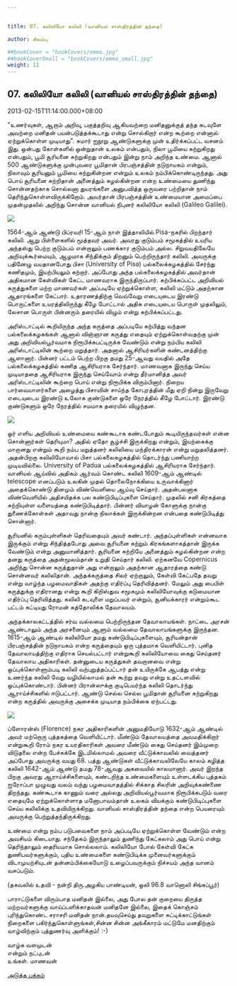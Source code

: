 ```yaml
---


title: 07. கலிலியோ கலிலி (வானியல் சாஸ்திரத்தின் தந்தை)

author: சிலம்பு

##bookCover = "bookCovers/emma.jpg"
##bookCoverSmall = "bookCovers/emma_small.jpg"
weight: 11
---
```


## 07. கலிலியோ கலிலி (வானியல் சாஸ்திரத்தின் தந்தை)

2013-02-15T11:14:00.000+08:00

"உணர்வுகள், ஆறாம் அறிவு, பகுத்தறிவு ஆகியவற்றை மனிதனுக்குத் தந்த கடவுளே அவற்றை மனிதன் பயன்படுத்தக்கூடாது என்று சொல்கிறார் என்ற கூற்றை என்னால் ஏற்றுக்கொள்ள முடியாது". சுமார் ஐநூறு ஆண்டுகளுக்கு முன் உதிர்க்கப்பட்ட வசனம் இது. ஒன்பது கோள்களில் ஒன்றுதான் உலகம் என்பதும், நிலா பூமியை சுற்றுகிறது என்பதும், பூமி சூரியனை சுற்றுகிறது என்பதும் இன்று நாம் அறிந்த உண்மை. ஆனால் 500 ஆண்டுகளுக்கு முன்புவரை பூமிதான் பிரபஞ்சத்தின் நடுநாயகம் என்றும், நிலாவும் சூரியனும் பூமியை சுற்றுகின்றன என்றும் உலகம் நம்பிக்கொண்டிருந்தது. அது பொய் சூரியனை சுற்றிதான் அனைத்தும் சுழல்கின்றன என்ற உண்மையை துணிந்து சொன்னதற்காக சொல்லனா துயரங்களை அனுபவித்த ஒருவரை பற்றிதான் நாம் தெரிந்துகொள்ளவிருக்கிறோம். அவர்தான் பிரபஞ்சத்தின் உண்மையான அமைப்பை முதன்முதலில் அறிந்து சொன்ன வானியல் நிபுனர் கலிலியோ கலிலி (Galileo Galilei).

![](http://1.bp.blogspot.com/-rwP9VXaBfUE/URzHKGl6IcI/AAAAAAAADRY/K6VM9zYV2HM/s1600/images+\(3\).jpg)

1564-ஆம் ஆண்டு பிப்ரவரி 15-ஆம் நாள் இத்தாலியில் Pisa-நகரில் பிறந்தார் கலிலி. ஆறு பிள்ளைகளில் மூத்தவர் அவர். அவரது குடும்பம் சமூகத்தில் உயரிய அந்தஸ்து பெற்ற குடும்பம் என்றாலும் பணக்கார குடும்பம் அல்ல. சிறுவயதிலேயே அறிவுக்கூர்மையும், ஆழமாக சிந்திக்கும் திறனும் பெற்றிருந்தார் கலிலி. அவருக்கு பதினேழு வயதானபோது பிசா (University of Pisa) பல்கலைக்கழகத்தில் சேர்ந்து கணிதமும், இயற்பியலும் கற்றார். அப்போது அந்த பல்கலைக்கழகத்தில் அவர்தான் அதிகமான கேள்விகள் கேட்ட மாணவராக இருந்திருப்பார். கற்பிக்கப்பட்ட அறிவியல் கருத்துகளை மற்ற மாணவர்கள் அப்படியே ஏற்றுக்கொள்ள, கலிலி மட்டும் அதற்கான ஆதாரங்களை கேட்பார். உதாரணத்திற்கு வெவ்வேறு எடையுடைய இரண்டு பொருட்களை உயரத்திலிருந்து கீழே போட்டால் அதிக எடையுடைய பொருள் முதலிலும், லேசான பொருள் பின்னரும் தரையில் விழும் என்று கற்பிக்கப்பட்டது.

அரிஸ்டாட்டில் கூறியிருந்த அந்த கருத்தை அப்படியே கற்பித்து வந்தன பல்கலைக்கழகங்கள் ஆனால் விஞ்ஞான கருத்து எதையும் ஏற்றுக்கொள்வதற்கு முன் அது அறிவியல்பூர்வமாக நிரூபிக்கபட்டிருக்க வேண்டும் என்று நம்பிய கலிலி அரிஸ்டாட்டிலின் கூற்றை மறுத்தார். அதனால் ஆசிரியர்களின் கண்டனத்திற்கு ஆளானார். பின்னர் பட்டம் பெற்ற பிறகு தமது 25-ஆவது வயதில் அதே பல்கலைக்கழகத்தில் கணித ஆசிரியராக சேர்ந்தார். மாணவனாக இருந்து செய்ய முடியாததை ஆசிரியராக இருந்து செய்வோம் என்று தீர்மானித்த அவர் அரிஸ்டாட்டிலின் கூற்றை பொய் என்று நிரூபிக்க விரும்பினார். நிறைய பார்வையாளர்களை அழைத்து பிசாவின் சாய்ந்த கோபுரத்தின் மீது ஏறி நின்று இருவேறு எடையுடைய இரண்டு உலோக குண்டுகளை ஒரே நேரத்தில் கீழே போட்டார். இரண்டு குண்டுகளும் ஒரே நேரத்தில் சமமாக தரையில் விழுந்தன.

![](http://3.bp.blogspot.com/-rMdxjtndgzk/URzHRBbxJZI/AAAAAAAADRg/WPla8kQI7U4/s1600/images+\(2\).jpg)

ஓர் எளிய அறிவியல் உண்மையை கண்கூடாக கண்டபோதும் கூடியிருந்தவர்கள் என்ன சொன்னார்கள் தெரியுமா? அதில் ஏதோ சூழ்ச்சி இருக்கிறது என்றும், இயற்கைக்கு மாறானது என்றும் கூறி நம்ப மறுத்தனர் கலிலியை மந்திரக்காரன் என்று மறுதலித்தனர். அதன்பிறகு கலிலியோவால் பிசா பல்கலைகழகத்தில் தொடர்ந்து பணியாற்ற முடியவில்லை. University of Padua பல்கலைக்கழகத்தில் ஆசிரியராக சேர்ந்தார். வானியல் ஆய்வில் அதிகம் ஆர்வம் கொண்ட கலிலி 1609-ஆம் ஆண்டில் telescope எனப்படும் உலகின் முதல் தொலைநோக்கியை உருவாக்கினார் அதைக்கொண்டு தினமும் விண்வெளியை ஆய்வு செய்தார். அதன்பலனாக விண்வெளியில் அதிசயிதக்க பல கண்டுபிடிப்புகளை செய்தார். முதலில் சனி கிரகத்தை சுற்றியுள்ள வளையத்தை கண்டுபிடித்தார். பின்னர் வியாழன் கோளுக்கு நான்கு துணைக்கோள்கள் அதாவது நான்கு நிலாக்கள் இருக்கின்றன என்பதை கண்டுபிடித்து சொன்னார்.

சூரியனில் கரும்புள்ளிகள் தெரிவதையும் அவர் கண்டார். அந்தப்புள்ளிகள் என்னவாக இருக்கும் என்று சிந்தித்தபோது அவை சூரியனை சுற்றும் கிரகங்களாகத்தான் இருக்க வேண்டும் என்று அனுமானித்தார். சூரியனை சுற்றியே அனைத்தும் சுழல்கின்றன என்ற தனது கருத்தை அதன்மூலம்தான் உறுதி செய்தார் கலிலி. ஏற்கனவே Copernicus அறிந்து சொன்ன கருத்துதான் அது என்றாலும் அதற்கான ஆதாரத்தை கண்டு சொன்னவர் கலிலிதான். அந்தக்கருத்தை சிலர் ஏற்றாலும், கேள்வி கேட்பதே தவறு என்று வாழ்ந்த பழமைவாதிகள் அதற்கு எதிர்ப்பு தெரிவித்தனர். மேலும் அது பைபிள் கருத்துக்கு எதிரானது என்று கூறி கிறிஸ்துவ சமூகமும் கலிலியோவுக்கு கடுமையான எதிர்ப்பு தெரிவித்தது. கலிலி கடவுளை மறுப்பவர் என்றும், சூனியக்காரர் என்றும்கூட பட்டம் கட்டியது ரோமன் கத்தோலிக்க தேவாலயம்.

அந்தக்காலகட்டத்தில் சர்வ வல்லமை பெற்றிருந்தன தேவாலாயங்கள். நாட்டை அரசன் ஆண்டாலும் அந்த அரசனையும் ஆளும் வல்லமை தேவாலாயங்களுக்கு இருந்தன. 1615-ஆம் ஆண்டில் கலிலியோ தமது கண்டுபிடிப்புகளையும், சூரியன்தான் பிரபஞ்சத்தின் நடுநாயகம் என்ற கருத்தையும் ஒரு புத்தமாக வெளியிட்டார். புனித தேவாலாயத்திற்கு எதிராக செயல்பட்டார் என்றுகூறி கலிலியோவை கைது செய்தனர் தேவாலாய அதிகாரிகள். தன்னுடைய கருத்துகள் தவறானவை என்று ஒப்புக்கொள்ளும்படி கலிலி வற்புறுத்தப்பட்டார் தன் உயிருக்கே ஆபத்து என்று உணர்ந்த கலிலி வேறு வழியில்லாமல் தன் கூற்று தவறு என்று உதட்டளவில் ஒப்புக்கொண்டார். பின்னர் பிரான்ஸுக்கு குடிபெயர்ந்த கலிலி தொடர்ந்து ஆராய்ச்சிகளில் ஈடுபட்டார். ஆண்டு செல்ல செல்ல பூமிதான் சூரியனை சுற்றுகிறது என்ற கருத்தில் அவருக்கு அசைக்க முடியாத நம்பிக்கை ஏற்பட்டது.

![](http://3.bp.blogspot.com/-IXx6ybiKpLg/URzHg6GYulI/AAAAAAAADRo/5EdteOEE474/s1600/galileo-galilei-quotes-sayings-meaningful-brainy-teacher.jpg)

ப்ளோரன்ஸ் (Florence) நகர அதிகாரிகளின் அனுமதியோடு 1632-ஆம் ஆண்டில் அவர் மற்றொரு புத்தகத்தை வெளியிட்டார். மீண்டும் தேவாலயத்தை அவமதிக்கிறார் என்றுகூறி ரோம் நகர உயரதிகாரிகள் அவரை மீண்டும் கைது செய்தனர் இம்முறை விடுதலை என்ற பேச்சுக்கே இடமில்லாமல் அவரை வீட்டுக்காவலில் வைத்தனர் அப்போது அவருக்கு வயது 68. பத்து ஆண்டுகள் வீட்டுக்காவலிலேயே காலம் கழித்த கலிலி 1642-ஆம் ஆண்டு தமது 78-ஆவது அகவையில் காலமானார். அவர் இறந்த பிறகு அவரது ஆராய்ச்சிகளையும், கண்டறிந்த உண்மைகளையும் உள்ளடக்கிய புத்தகம் ஐரோப்பா முழுவது வலம் வந்து பழமைவாதத்தில் சிக்காத சிலரின் அறிவுக்கண்ணை திறந்தது. கண்கூடாக காணும் வரை அல்லது அறிவியல்பூர்வமாக நிரூபிக்கபடும் வரை எதையுமே ஏற்றுக்கொள்ளாத மனோபாவம்தான் உலகம் வியக்கும் கண்டுபிடிப்புகளை செய்ய கலிலிக்கு உதவியிருக்கிறது. வானியல் சாஸ்திரத்தின் தந்தை என்ற பெயரையும் அவருக்கு பெற்றுத்தந்திருக்கிறது.

உண்மை என்று நம்ப படுபவைகளை நாம் அப்படியே ஏற்றுக்கொள்ள வேண்டும் என்ற அவசியம் கிடையாது. சந்தேகம் இருந்தாலும் துணிந்து கேட்கலாம் அது பொய் என்று தெரிந்தாலும் தைரியமாக சொல்லலாம். கலிலியோ போல் கேள்வி கேட்க துணிபவர்களுக்கும், புதிய உண்மைகளை கண்டுபிடிக்க முனைவர்களுக்கும் விடாமுயற்சியுடன் தன்னம்பிக்கையோடு உழைப்பவருக்கும் நிச்சயம் அந்த வானம் வசப்படும்.

(தகவலில் உதவி - நன்றி திரு.அழகிய பாண்டியன், ஒலி 96.8 வானொலி சிங்கப்பூர்)

பாராட்டுகளை விரும்பாத மனிதன் இல்லை, அது போல தன் குறையை திருத்த மற்றவர்களுக்கு வாய்ப்பளிக்காதவன் மனிதனே இல்லை, இதைக் கொஞ்சம் புரிந்துகொண்ட சராசரி மனிதன் நான்.தயவுசெய்து தவறுகளை சுட்டிக்காட்டுங்கள் நிறைகளை பகிர்ந்துகொள்ளுங்கள்,சின்ன சின்ன அங்கீகாரம் மட்டுமே மனதிற்கும் வாழ்விற்கும் புத்துணர்வு அளிக்கும்! :-)

வாழ்க வளமுடன்  
என்றும் நட்புடன்  
உங்கள். மாணவன்

[அடுத்த பக்கம்](varalatru_nayagarkal_12)